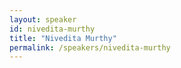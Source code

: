 ```yaml
---
layout: speaker
id: nivedita-murthy
title: "Nivedita Murthy"
permalink: /speakers/nivedita-murthy
---
```

